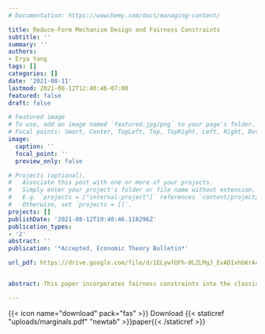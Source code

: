```yaml
---
# Documentation: https://wowchemy.com/docs/managing-content/

title: Reduce-Form Mechanism Design and Fairness Constraints
subtitle: ''
summary: ''
authors:
- Erya Yang
tags: []
categories: []
date: '2021-08-11'
lastmod: 2021-08-12T12:40:46-07:00
featured: false
draft: false

# Featured image
# To use, add an image named `featured.jpg/png` to your page's folder.
# Focal points: Smart, Center, TopLeft, Top, TopRight, Left, Right, BottomLeft, Bottom, BottomRight.
image:
  caption: ''
  focal_point: ''
  preview_only: false

# Projects (optional).
#   Associate this post with one or more of your projects.
#   Simply enter your project's folder or file name without extension.
#   E.g. `projects = ["internal-project"]` references `content/project/deep-learning/index.md`.
#   Otherwise, set `projects = []`.
projects: []
publishDate: '2021-08-12T19:40:46.118296Z'
publication_types:
- '2'
abstract: ''
publication: '*Accepted, Economic Theory Bulletin*'

url_pdf: https://drive.google.com/file/d/1ELywfQFh-0LZLMgJ_EvADIxhbKrAcjnr/view?usp=sharing


abstract: This paper incorporates fairness constraints into the classic single-unit reduced-form implementation problem (Border, 1991, 2007; Che, Kim & Mierendorff, 2013; Manelli & Vicent, 2010) with two agents. To do so, I use a new approach that utilizes the results from Kellerer (1961) and Gutmann, Kemperman, and Shepp (1991). Under realistic assumptions on the constraints, the conditions are transparent and can be verified in polynomial time.

---
```


{{< icon name="download" pack="fas" >}} Download {{< staticref "uploads/marginals.pdf" "newtab" >}}paper{{< /staticref >}}